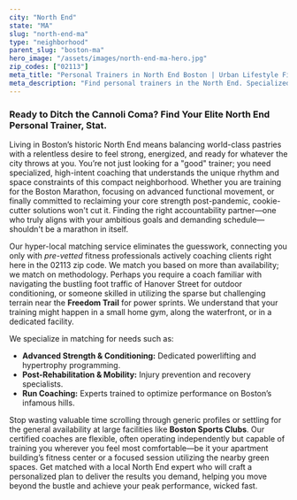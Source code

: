 ```yaml
---
city: "North End"
state: "MA"
slug: "north-end-ma"
type: "neighborhood"
parent_slug: "boston-ma"
hero_image: "/assets/images/north-end-ma-hero.jpg"
zip_codes: ["02113"]
meta_title: "Personal Trainers in North End Boston | Urban Lifestyle Fitness"
meta_description: "Find personal trainers in the North End. Specialized coaching for urban living, functional strength, and maximizing small home gym spaces."
---
```

### Ready to Ditch the Cannoli Coma? Find Your Elite North End Personal Trainer, Stat.

Living in Boston’s historic North End means balancing world-class pastries with a relentless desire to feel strong, energized, and ready for whatever the city throws at you. You’re not just looking for a "good" trainer; you need specialized, high-intent coaching that understands the unique rhythm and space constraints of this compact neighborhood. Whether you are training for the Boston Marathon, focusing on advanced functional movement, or finally committed to reclaiming your core strength post-pandemic, cookie-cutter solutions won't cut it. Finding the right accountability partner—one who truly aligns with your ambitious goals and demanding schedule—shouldn't be a marathon in itself.

Our hyper-local matching service eliminates the guesswork, connecting you only with *pre-vetted* fitness professionals actively coaching clients right here in the 02113 zip code. We match you based on more than availability; we match on methodology. Perhaps you require a coach familiar with navigating the bustling foot traffic of Hanover Street for outdoor conditioning, or someone skilled in utilizing the sparse but challenging terrain near the **Freedom Trail** for power sprints. We understand that your training might happen in a small home gym, along the waterfront, or in a dedicated facility.

We specialize in matching for needs such as:

*   **Advanced Strength & Conditioning:** Dedicated powerlifting and hypertrophy programming.
*   **Post-Rehabilitation & Mobility:** Injury prevention and recovery specialists.
*   **Run Coaching:** Experts trained to optimize performance on Boston’s infamous hills.

Stop wasting valuable time scrolling through generic profiles or settling for the general availability at large facilities like **Boston Sports Clubs**. Our certified coaches are flexible, often operating independently but capable of training you wherever you feel most comfortable—be it your apartment building’s fitness center or a focused session utilizing the nearby green spaces. Get matched with a local North End expert who will craft a personalized plan to deliver the results you demand, helping you move beyond the bustle and achieve your peak performance, wicked fast.